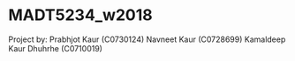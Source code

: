 # MADT5234_w2018

Project by: Prabhjot Kaur (C0730124)
Navneet Kaur (C0728699)
Kamaldeep Kaur Dhuhrhe (C0710019)
